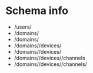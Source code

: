 # Schema info

- /users/
- /domains/
- /domains/<pk>
- /domains/<pk>/devices/
- /domains/<pk>/devices/<pk>
- /domains/<pk>/devices/<pk>/channels
- /domains/<pk>/devices/<pk>/channels/<pk>

